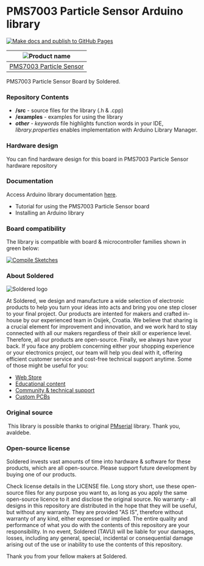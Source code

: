 # PMS7003 Particle Sensor Arduino library

[![Make docs and publish to GitHub Pages](https://github.com/e-radionicacom/Soldered-PMS7003-Particle-Sensor-Arduino-Library/actions/workflows/make_docs.yml/badge.svg?branch=dev)](https://github.com/e-radionicacom/Soldered-PMS7003-Particle-Sensor-Arduino-Library/actions/workflows/make_docs.yml)

| ![Product name](https://upload.wikimedia.org/wikipedia/commons/8/8f/Example_image.svg)          |
| :---------------------------------------------------------------------------------------------: |
| [PMS7003 Particle Sensor](https://www.solde.red/108978)                                         |

PMS7003 Particle Sensor Board by Soldered.

### Repository Contents
- **/src** - source files for the library (.h & .cpp)
- **/examples** - examples for using the library
- ***other*** - *keywords* file highlights function words in your IDE, *library.properties* enables implementation with Arduino Library Manager.

### Hardware design
You can find hardware design for this board in PMS7003 Particle Sensor hardware repository

### Documentation

Access Arduino library documentation [here](https://e-radionicacom.github.io/Soldered-PMS7003-Particle-Sensor-Arduino-Library/).

- Tutorial for using the PMS7003 Particle Sensor board
- Installing an Arduino library

### Board compatibility

The library is compatible with board & microcontroller families shown in green below: 

[![Compile Sketches](http://github-actions.40ants.com/e-radionicacom/Soldered-PMS7003-Particle-Sensor-Arduino-Library/matrix.svg?branch=dev&only=Compile%20Sketches)](https://github.com/e-radionicacom/Soldered-PMS7003-Particle-Sensor-Arduino-Library/actions/workflows/compile_test.yml)

### About Soldered
![Soldered logo](https://raw.githubusercontent.com/e-radionicacom/Soldered-PMS7003-Particle-Sensor-Arduino-Library/dev/extras/Logo%20horizontal-2.svg)

At Soldered, we design and manufacture a wide selection of electronic products to help you turn your ideas into acts and bring you one step closer to your final project. Our products are intented for makers and crafted in-house by our experienced team in Osijek, Croatia. We believe that sharing is a crucial element for improvement and innovation, and we work hard to stay connected with all our makers regardless of their skill or experience level. Therefore, all our products are open-source. Finally, we always have your back. If you face any problem concerning either your shopping experience or your electronics project, our team will help you deal with it, offering efficient customer service and cost-free technical support anytime. Some of those might be useful for you:

- [Web Store](https://www.soldered.com)
- [Educational content](https://learn.soldered.com)
- [Community & technical support](https://community.soldered.com)
- [Custom PCBs](https://pcb.soldered.com)


### Original source
​
This library is possible thanks to original [PMserial](https://github.com/avaldebe/PMserial) library. Thank you, avaldebe. 


### Open-source license
Soldered invests vast amounts of time into hardware & software for these products, which are all open-source. Please support future development by buying one of our products. 

Check license details in the LICENSE file. Long story short, use these open-source files for any purpose you want to, as long as you apply the same open-source licence to it and disclose the original source. No warranty - all designs in this repository are distributed in the hope that they will be useful, but without any warranty. They are provided "AS IS", therefore without warranty of any kind, either expressed or implied. The entire quality and performance of what you do with the contents of this repository are your responsibility. In no event, Soldered (TAVU) will be liable for your damages, losses, including any general, special, incidental or consequential damage arising out of the use or inability to use the contents of this repository. 

Thank you from your fellow makers at Soldered.

